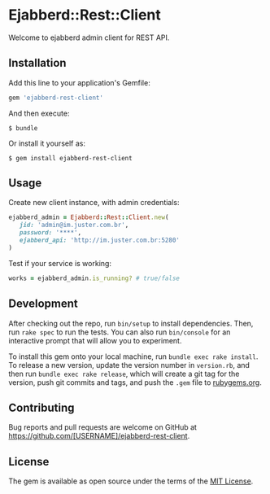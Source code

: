 # Ejabberd::Rest::Client

Welcome to ejabberd admin client for REST API.

## Installation

Add this line to your application's Gemfile:

```ruby
gem 'ejabberd-rest-client'
```

And then execute:

    $ bundle

Or install it yourself as:

    $ gem install ejabberd-rest-client

## Usage

Create new client instance, with admin credentials:

```ruby
ejabberd_admin = Ejabberd::Rest::Client.new(
   jid: 'admin@im.juster.com.br', 
   password: '****',
   ejabberd_api: 'http://im.juster.com.br:5280'
)
```

Test if your service is working:
```ruby
works = ejabberd_admin.is_running? # true/false
```

## Development

After checking out the repo, run `bin/setup` to install dependencies. Then, run `rake spec` to run the tests. You can also run `bin/console` for an interactive prompt that will allow you to experiment.

To install this gem onto your local machine, run `bundle exec rake install`. To release a new version, update the version number in `version.rb`, and then run `bundle exec rake release`, which will create a git tag for the version, push git commits and tags, and push the `.gem` file to [rubygems.org](https://rubygems.org).

## Contributing

Bug reports and pull requests are welcome on GitHub at https://github.com/[USERNAME]/ejabberd-rest-client.


## License

The gem is available as open source under the terms of the [MIT License](http://opensource.org/licenses/MIT).

